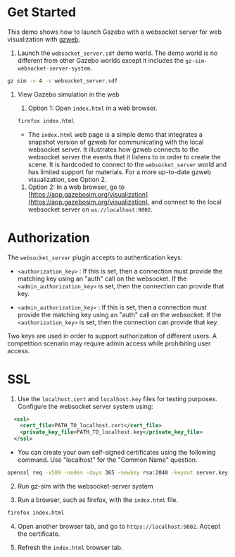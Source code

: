 # Get Started

This demo shows how to launch Gazebo with a websocket server for
web visualization with [gzweb](https://github.com/gazebo-web/gzweb).

1. Launch the `websocket_server.sdf` demo world.
The demo world is no different from other Gazebo worlds except it includes the
`gz-sim-websocket-server-system`.

```bash
gz sim -v 4 -s websocket_server.sdf
```
1. View Gazebo simulation in the web

   1. Option 1: Open `index.html` in a web browser.

    ```bash
    firefox index.html
    ```
      * The `index.html` web page is a simple demo that integrates a snapshot
        version of gzweb for communicating with the local websocket server.
        It illustrates how gzweb connects to the websocket server
        the events that it listens to in order to create the scene. It is
        hardcoded to connect to the `websocket_server` world and has limited
        support for materials. For a more up-to-date gzweb visualization,
        see Option 2.

    1. Option 2: In a web browser, go to
       [https://app.gazebosim.org/visualization](https://app.gazebosim.org/visualization),
       and connect to the local websocket server on `ws://localhost:9002`.

# Authorization

The `websocket_server` plugin accepts to authentication keys:

* `<authorization_key>` : If this is set, then a connection must provide the matching key using an "auth" call on the websocket.
If the `<admin_authorization_key>` is set, then the connection can provide that key.

* `<admin_authorization_key>` : If this is set, then a connection must provide the matching key using an "auth" call on the websocket.
If the `<authorization_key>` is set, then the connection can provide that key.

Two keys are used in order to support authorization of different users.
A competition scenario may require admin access while prohibiting user
access.

# SSL

1. Use the `localhost.cert` and `localhost.key` files for testing purposes.
Configure the websocket server system using:

```xml
  <ssl>
    <cert_file>PATH_TO_localhost.cert</cert_file>
    <private_key_file>PATH_TO_localhost.key</private_key_file>
  </ssl>
```

   * You can create your own self-signed certificates using the following
   command. Use "localhost" for the  "Common Name" question.

   ```bash
   openssl req -x509 -nodes -days 365 -newkey rsa:2048 -keyout server.key -out server.cert
   ```

2. Run gz-sim with the websocket-server system

3. Run a browser, such as firefox, with the `index.html` file.

```bash
firefox index.html
```

4. Open another browser tab, and go to `https://localhost:9002`. Accept the
   certificate.

5. Refresh the `index.html` browser tab.
